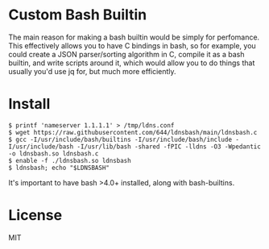 # Custom Bash Builtin
The main reason for making a bash builtin would be simply for perfomance. This effectively allows you to have C bindings in bash, so for example, you could create a JSON parser/sorting algorithm in C, compile it as a bash builtin, and write scripts around it, which would allow you to do things that usually you'd use jq for, but much more efficiently.

# Install
```
$ printf 'nameserver 1.1.1.1' > /tmp/ldns.conf
$ wget https://raw.githubusercontent.com/644/ldnsbash/main/ldnsbash.c
$ gcc -I/usr/include/bash/builtins -I/usr/include/bash/include -I/usr/include/bash -I/usr/lib/bash -shared -fPIC -lldns -O3 -Wpedantic -o ldnsbash.so ldnsbash.c
$ enable -f ./ldnsbash.so ldnsbash
$ ldnsbash; echo "$LDNSBASH"
```

It's important to have bash >4.0+ installed, along with bash-builtins.

# License
MIT
